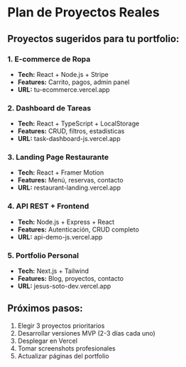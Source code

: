 # Plan de Proyectos Reales

## Proyectos sugeridos para tu portfolio:

### 1. **E-commerce de Ropa** 
- **Tech:** React + Node.js + Stripe
- **Features:** Carrito, pagos, admin panel
- **URL:** tu-ecommerce.vercel.app

### 2. **Dashboard de Tareas**
- **Tech:** React + TypeScript + LocalStorage
- **Features:** CRUD, filtros, estadísticas
- **URL:** task-dashboard-js.vercel.app

### 3. **Landing Page Restaurante**
- **Tech:** React + Framer Motion
- **Features:** Menú, reservas, contacto
- **URL:** restaurant-landing.vercel.app

### 4. **API REST + Frontend**
- **Tech:** Node.js + Express + React
- **Features:** Autenticación, CRUD completo
- **URL:** api-demo-js.vercel.app

### 5. **Portfolio Personal**
- **Tech:** Next.js + Tailwind
- **Features:** Blog, proyectos, contacto
- **URL:** jesus-soto-dev.vercel.app

## Próximos pasos:
1. Elegir 3 proyectos prioritarios
2. Desarrollar versiones MVP (2-3 días cada uno)
3. Desplegar en Vercel
4. Tomar screenshots profesionales
5. Actualizar páginas del portfolio